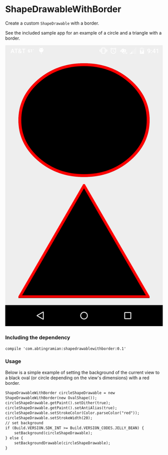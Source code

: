 # ShapeDrawableWithBorder

Create a custom `ShapeDrawable` with a border.

See the included sample app for an example of a circle and a triangle with a border.

![Screenshot](/screenshots/shape-drawable-with-border.png?raw=true "Shape Drawable with Border")

### Including the dependency

`compile 'com.abtingramian:shapedrawablewithborder:0.1'`

### Usage

Below is a simple example of setting the background of the current view to a black oval (or circle depending on the view's dimensions) with a red border.

```
ShapeDrawableWithBorder circleShapeDrawable = new ShapeDrawableWithBorder(new OvalShape());
circleShapeDrawable.getPaint().setDither(true);
circleShapeDrawable.getPaint().setAntiAlias(true);
circleShapeDrawable.setStrokeColor(Color.parseColor("red"));
circleShapeDrawable.setStrokeWidth(20);
// set background
if (Build.VERSION.SDK_INT >= Build.VERSION_CODES.JELLY_BEAN) {
    setBackground(circleShapeDrawable);
} else {
    setBackgroundDrawable(circleShapeDrawable);
}
```
